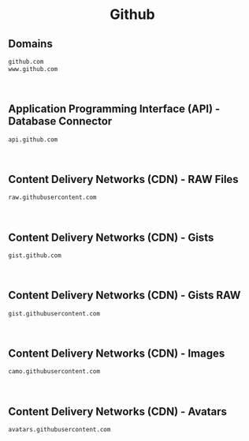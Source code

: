 


<h1 align="center">Github</h1>  


## Domains


```html
github.com
www.github.com
```  

<br>

## Application Programming Interface (API) - Database Connector


```html
api.github.com
```  

<br>

## Content Delivery Networks (CDN) - RAW Files


```html
raw.githubusercontent.com
```  

<br>

## Content Delivery Networks (CDN) - Gists


```html
gist.github.com
```  

<br>

## Content Delivery Networks (CDN) - Gists RAW


```html
gist.githubusercontent.com
```  

<br>

## Content Delivery Networks (CDN) - Images


```html
camo.githubusercontent.com
```  

<br>

## Content Delivery Networks (CDN) - Avatars


```html
avatars.githubusercontent.com
```  

<br>
